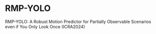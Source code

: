 # RMP-YOLO
RMP-YOLO: A Robust Motion Predictor for Partially Observable Scenarios even if You Only Look Once (ICRA2024)
